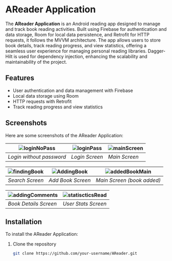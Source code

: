 # AReader Application

The **AReader Application** is an Android reading app designed to manage and track book reading activities. Built using Firebase for authentication and data storage, Room for local data persistence, and Retrofit for HTTP requests, it follows the MVVM architecture. The app allows users to store book details, track reading progress, and view statistics, offering a seamless user experience for managing personal reading libraries. Dagger-Hilt is used for dependency injection, enhancing the scalability and maintainability of the project.

## Features

- User authentication and data management with Firebase
- Local data storage using Room
- HTTP requests with Retrofit
- Track reading progress and view statistics

## Screenshots

Here are some screenshots of the AReader Application:

|![loginNoPass](https://github.com/user-attachments/assets/c9396ac1-8896-44cc-9071-827c6ffe9ace) |![loginPass](https://github.com/user-attachments/assets/a55c1d7f-1af6-4613-ba20-07a7bd710476) | ![mainScreen](https://github.com/user-attachments/assets/72ab7387-03f9-420c-a1e1-f039d9f23f66) |
|--------------------------------------|--------------------------------|-------------------------------------|
| *Login without password*                | *Login Screen*           | *Main Screen*                |



| ![findingBook](https://github.com/user-attachments/assets/5449116b-9166-4b6e-9693-a59c04081edd) | ![AddingBook](https://github.com/user-attachments/assets/671ba0e7-b6fb-44d4-a21a-fbc819b1c283) | ![addedBookMain](https://github.com/user-attachments/assets/e1ec7121-f9be-4051-85ce-052d835915c3) |
|--------------------------------------|--------------------------------|-------------------------------------|
| *Search Screen*                | *Add Book Screen*           | *Main Screen (book added)*                |


![addingComments](https://github.com/user-attachments/assets/c885c2ce-15aa-49c8-816f-fcb3531958b3)|![statiscticsRead](https://github.com/user-attachments/assets/1098d45c-af5c-4a79-816d-b1621a6502c5)| 
|--------------------------------------|--------------------------------|
| *Book Details Screen*                | *User Stats Screen*           |




## Installation

To install the AReader Application:

1. Clone the repository
   ```bash
   git clone https://github.com/your-username/AReader.git
